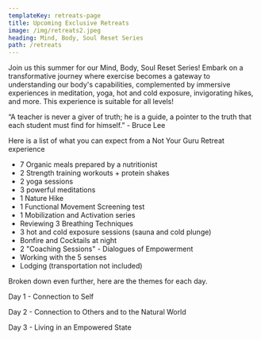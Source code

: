 ```yaml
---
templateKey: retreats-page
title: Upcoming Exclusive Retreats
image: /img/retreats2.jpeg
heading: Mind, Body, Soul Reset Series
path: /retreats
---
```

Join us this summer for our Mind, Body, Soul Reset Series! Embark on a transformative journey where exercise becomes a gateway to understanding our body's capabilities, complemented by immersive experiences in meditation, yoga, hot and cold exposure, invigorating hikes, and more. This experience is suitable for all levels!

“A teacher is never a giver of truth; he is a guide, a pointer to the truth that each student must find for himself.” - Bruce Lee

Here is a list of what you can expect from a Not Your Guru Retreat experience



* 7 Organic meals prepared by a nutritionist 
* 2 Strength training workouts + protein shakes
* 2 yoga sessions
* 3 powerful meditations
* 1 Nature Hike
* 1 Functional Movement Screening test
* 1 Mobilization and Activation series
* Reviewing 3 Breathing Techniques
* 3 hot and cold exposure sessions (sauna and cold plunge)
* Bonfire and Cocktails at night
* 2 "Coaching Sessions" - Dialogues of Empowerment
* Working with the 5 senses
* Lodging (transportation not included)



Broken down even further, here are the themes for each day.

Day 1 - Connection to Self

Day 2 - Connection to Others and to the Natural World

Day 3 - Living in an Empowered State